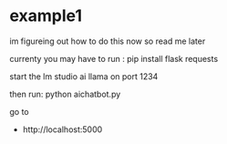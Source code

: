 # example1
im figureing out how to do this now so read me later

currenty you may have to run : 
pip install flask requests


start the lm studio ai llama on port 1234

then  run: python aichatbot.py


go to 
   - http://localhost:5000

